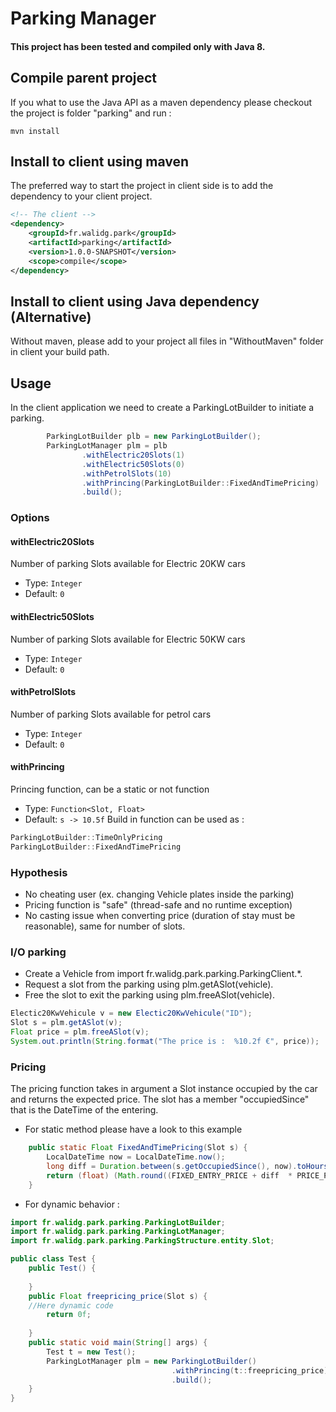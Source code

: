 
# Parking Manager

#### This project has been tested and compiled only with Java 8.

## Compile parent project
If you what to use the Java API as a maven dependency please checkout the project is folder "parking" and run :
```shell
mvn install
```
## Install to client using maven

The preferred way to start the project in client side is to add the dependency to your client project.
```xml
<!-- The client -->
<dependency>
	<groupId>fr.walidg.park</groupId>
	<artifactId>parking</artifactId>
	<version>1.0.0-SNAPSHOT</version>
	<scope>compile</scope>
</dependency>
```
## Install to client using Java dependency (Alternative)
Without maven, please add to your project all files in "WithoutMaven" folder in client your build path.

## Usage

In the client application we need to create a ParkingLotBuilder to initiate a parking.

```java
		ParkingLotBuilder plb = new ParkingLotBuilder();
		ParkingLotManager plm = plb
				.withElectric20Slots(1)
				.withElectric50Slots(0)
				.withPetrolSlots(10)
				.withPrincing(ParkingLotBuilder::FixedAndTimePricing)
				.build();
```

### Options

#### withElectric20Slots
Number of parking Slots available for Electric 20KW cars
* Type: `Integer`
* Default: `0` 
#### withElectric50Slots
Number of parking Slots available for Electric 50KW cars
* Type: `Integer`
* Default: `0` 
#### withPetrolSlots
Number of parking Slots available for petrol cars
* Type: `Integer`
* Default: `0` 
#### withPrincing
Princing function, can be a static or not function
* Type: `Function<Slot, Float>`
* Default: `s -> 10.5f` 
Build in function can be used as : 
```java
ParkingLotBuilder::TimeOnlyPricing
ParkingLotBuilder::FixedAndTimePricing
```

### Hypothesis
- No cheating user (ex. changing Vehicle plates inside the parking)
- Pricing function is "safe" (thread-safe and no runtime exception)
- No casting issue when converting price (duration of stay must be reasonable), same for number of slots.

### I/O parking
- Create a Vehicle from import fr.walidg.park.parking.ParkingClient.*.
- Request a slot from the parking using plm.getASlot(vehicle).
- Free the slot to exit the parking using plm.freeASlot(vehicle).

```java
Electic20KwVehicule v = new Electic20KwVehicule("ID");
Slot s = plm.getASlot(v);
Float price = plm.freeASlot(v);
System.out.println(String.format("The price is :  %10.2f €", price));
```

### Pricing
The pricing function takes in argument a Slot instance occupied by the car and returns the expected price. The slot has a member "occupiedSince" that is the DateTime of the entering.

- For static method please have a look to this example

```java
	public static Float FixedAndTimePricing(Slot s) {
		LocalDateTime now = LocalDateTime.now();
		long diff = Duration.between(s.getOccupiedSince(), now).toHours();
		return (float) (Math.round((FIXED_ENTRY_PRICE + diff  * PRICE_PER_HOUR) * 100.0) / 100.0);
	}
```
- For dynamic behavior :
```java
import fr.walidg.park.parking.ParkingLotBuilder;
import fr.walidg.park.parking.ParkingLotManager;
import fr.walidg.park.parking.ParkingStructure.entity.Slot;

public class Test {
	public Test() {
	
	}
	public Float freepricing_price(Slot s) {
	//Here dynamic code
		return 0f;
		
	}
	public static void main(String[] args) {
		Test t = new Test();
		ParkingLotManager plm = new ParkingLotBuilder()
									.withPrincing(t::freepricing_price)
									.build();
	}
}

```

